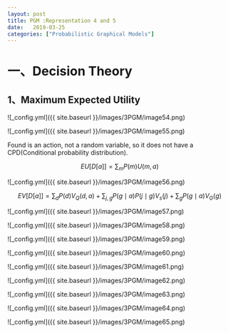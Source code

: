 ```yaml
---
layout: post
title: PGM :Representation 4 and 5
date:   2019-03-25
categories: ["Probabilistic Graphical Models"]
---
```


# 一、Decision Theory  

## 1、Maximum Expected Utility  



![_config.yml]({{ site.baseurl }}/images/3PGM/image54.png) 

![_config.yml]({{ site.baseurl }}/images/3PGM/image55.png)   

Found is an action, not a random variable, so it does not have a CPD(Conditional probability distribution).  

$$EU[D[a]]=\sum_{m}P(m)U(m,a)$$  

![_config.yml]({{ site.baseurl }}/images/3PGM/image56.png)   


$$EV[D[a]]=\sum_{d}P(d)V_{Q}(d,a)+\sum_{j,g}P(g\mid a)P(j\mid g)V_{s}(j)+\sum_{g}P(g\mid a)V_{G}(g)$$   

![_config.yml]({{ site.baseurl }}/images/3PGM/image57.png)   

![_config.yml]({{ site.baseurl }}/images/3PGM/image58.png)   

![_config.yml]({{ site.baseurl }}/images/3PGM/image59.png)   

![_config.yml]({{ site.baseurl }}/images/3PGM/image60.png)   

![_config.yml]({{ site.baseurl }}/images/3PGM/image61.png)   


![_config.yml]({{ site.baseurl }}/images/3PGM/image62.png)   


![_config.yml]({{ site.baseurl }}/images/3PGM/image63.png)   

![_config.yml]({{ site.baseurl }}/images/3PGM/image64.png)   


![_config.yml]({{ site.baseurl }}/images/3PGM/image65.png)   





